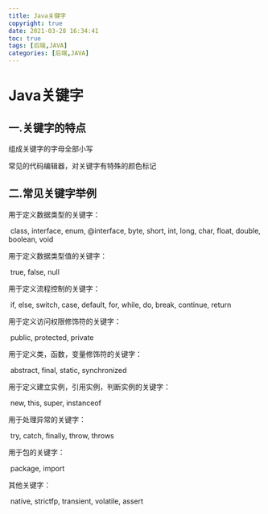 ```yaml
---
title: Java关键字
copyright: true
date: 2021-03-28 16:34:41
toc: true
tags: [后端,JAVA]
categories: [后端,JAVA]
---
```


# Java关键字

<!-- more -->

## 一.关键字的特点

组成关键字的字母全部小写

常见的代码编辑器，对关键字有特殊的颜色标记

## 二.常见关键字举例

用于定义数据类型的关键字：

​	class, interface, enum, @interface, byte, short, int, long, char, float, double, boolean, void

用于定义数据类型值的关键字：

​	true, false, null

用于定义流程控制的关键字：

​	if, else, switch, case, default, for, while, do, break, continue, return

用于定义访问权限修饰符的关键字：

​	public, protected, private

用于定义类，函数，变量修饰符的关键字：

​	abstract, final, static, synchronized

用于定义建立实例，引用实例，判断实例的关键字：

​	new, this, super, instanceof

用于处理异常的关键字：

​	try, catch, finally, throw, throws

用于包的关键字：

​	package, import

其他关键字：

​	native, strictfp, transient, volatile, assert